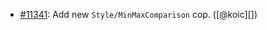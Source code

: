 * [#11341](https://github.com/rubocop/rubocop/pull/11341): Add new `Style/MinMaxComparison` cop. ([@koic][])
